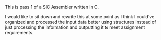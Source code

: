 This is pass 1 of a SIC Assembler written in C.

I would like to sit down and rewrite this at some point as I think I could've organized and processed the input data better using structures instead of just processing the information and outputting it to meet assignment requirements.
